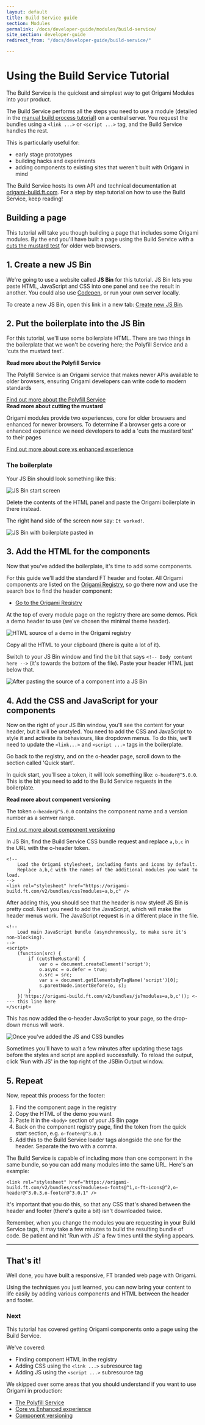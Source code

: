```yaml
---
layout: default
title: Build Service guide
section: Modules
permalink: /docs/developer-guide/modules/build-service/
site_section: developer-guide
redirect_from: "/docs/developer-guide/build-service/"

---
```


<h1>Using the Build Service <span class="o-labels o-labels--big">Tutorial</span></h1>

The Build Service is the quickest and simplest way to get Origami Modules into your product.

The Build Service performs all the steps you need to use a module (detailed in the [manual build process tutorial]({{site.baseurl}}/docs/developer-guide/modules/building-modules/)) on a central server. You request the bundles using a `<link ...>` or `<script ...>` tag, and the Build Service handles the rest.

This is particularly useful for:

- early stage prototypes
- building hacks and experiments
- adding components to existing sites that weren't built with Origami in mind

The Build Service hosts its own API and technical documentation at [origami-build.ft.com](https://origami-build.ft.com). For a step by step tutorial on how to use the Build Service, keep reading!


## Building a page

This tutorial will take you though building a page that includes some Origami modules. By the end you'll have built a page using the Build Service with a [cuts the mustard test]({{site.baseurl}}/docs/developer-guide/modules/core-vs-enhanced-experience/) for older web browsers.

## 1. Create a new JS Bin
We're going to use a website called **JS Bin** for this tutorial. JS Bin lets you paste HTML, JavaScript and CSS into one panel and see the result in another. You could also use [Codepen](http://codepen.io/pen/?editors=1000), or run your own server locally.

To create a new JS Bin, open this link in a new tab: [Create new JS Bin](https://jsbin.com/?html,output).

## 2. Put the boilerplate into the JS Bin
For this tutorial, we'll use some boilerplate HTML. There are two things in the boilerplate that we won't be covering here; the Polyfill Service and a 'cuts the mustard test'.

<aside class='read-more'>
<strong>Read more about the Polyfill Service</strong>
<p>The Polyfill Service is an Origami service that makes newer APIs available to older browsers, ensuring Origami developers can write code to modern standards</p>
<a class='o-buttons' href='{{site.baseurl}}/docs/developer-guide/modules/modules/using-the-polyfill-service/'>Find out more about the Polyfill Service</a>
</aside>

<aside class='read-more'>
<strong>Read more about cutting the mustard</strong>
<p>Origami modules provide two experiences, core for older browsers and enhanced for newer browsers. To determine if a browser gets a core or enhanced experience we need developers to add a 'cuts the mustard test' to their pages</p>
<a class='o-buttons' href='{{site.baseurl}}/docs/developer-guide/modules/core-vs-enhanced-experience/'>Find out more about core vs enhanced experience</a>
</aside>

### The boilerplate
<div class="o-techdocs-gist" data-repo="Financial-Times/ft-origami" data-branch="gh-pages" data-path="/examples/build-service-tutorial-boilerplate.html"></div>


Your JS Bin should look something like this:

![JS Bin start screen](/img/build-service-tutorial/js-bin-start-page.png)

Delete the contents of the HTML panel and paste the Origami boilerplate in there instead.

The right hand side of the screen now say: `It worked!`.

![JS Bin with boilerplate pasted in](/img/build-service-tutorial/js-bin-with-boilerplate.png)


## 3. Add the HTML for the components

Now that you've added the boilerplate, it's time to add some components.

For this guide we'll add the standard FT header and footer. All Origami components are listed on the [Origami Registry](http://registry.origami.ft.com), so go there now and use the search box to find the header component:

* [Go to the Origami Registry](http://registry.origami.ft.com)

At the top of every module page on the registry there are some demos. Pick a demo header to use (we've chosen the minimal theme header).

![HTML source of a demo in the Origami registry](/img/build-service-tutorial/registry-demo-html.png)

Copy all the HTML to your clipboard (there is quite a lot of it).

Switch to your JS Bin window and find the bit that says `<!-- Body content here -->` (it's towards the bottom of the file).  Paste your header HTML just below that.

![After pasting the source of a component into a JS Bin](/img/build-service-tutorial/jsbin-unstyled-component.png)

## 4. Add the CSS and JavaScript for your components

Now on the right of your JS Bin window, you'll see the content for your header, but it will be unstyled.  You need to add the CSS and JavaScript to style it and activate its behaviours, like dropdown menus. To do this, we'll need to update the `<link...>` and `<script ...>` tags in the boilerplate.

Go back to the registry, and on the o-header page, scroll down to the section called 'Quick start'.

In quick start, you'll see a token, it will look something like: `o-header@^5.0.0`. This is the bit you need to add to the Build Service requests in the boilerplate.

<aside class='read-more'>
<strong>Read more about component versioning</strong>
<p>The token <code>o-header@^5.0.0</code> contains the component name and a version number as a semver range.</p>
<a class='o-buttons' href='{{site.baseurl}}/docs/developer-guide/modules/module-versioning/'>Find out more about component versioning</a>
</aside>

In JS Bin, find the Build Service CSS bundle request and replace `a,b,c` in the URL with the o-header token.

```
<!--
	Load the Origami stylesheet, including fonts and icons by default.
	Replace a,b,c with the names of the additional modules you want to load.
-->
<link rel="stylesheet" href="https://origami-build.ft.com/v2/bundles/css?modules=a,b,c" />
```

After adding this, you should see that the header is now styled! JS Bin is pretty cool.
Next you need to add the JavaScript, which will make the header menus work. The JavaScript request is in a different place in the file.

```
<!--
	Load main JavaScript bundle (asynchronously, to make sure it's non-blocking).
-->
<script>
	(function(src) {
		if (cutsTheMustard) {
			var o = document.createElement('script');
			o.async = o.defer = true;
			o.src = src;
			var s = document.getElementsByTagName('script')[0];
			s.parentNode.insertBefore(o, s);
		}
	}('https://origami-build.ft.com/v2/bundles/js?modules=a,b,c')); <---- this line here
</script>
```
This has now added the o-header JavaScript to your page, so the drop-down menus will work.

![Once you've added the JS and CSS bundles](/img//build-service-tutorial/jsbin-styled-component.png)

<aside>Sometimes you'll have to wait a few minutes after updating these tags before the styles and script are applied successfully.  To reload the output, click 'Run with JS' in the top right of the JSBin Output window.</aside>


## 5. Repeat

Now, repeat this process for the footer:

1. Find the component page in the registry
1. Copy the HTML of the demo you want
1. Paste it in the `<body>` section of your JS Bin page
1. Back on the component registry page, find the token from the quick start section, e.g. `o-footer@^3.0.1`
1. Add this to the Build Service loader tags alongside the one for the header. Separate the two with a comma.

The Build Service is capable of including more than one component in the same bundle, so you can add many modules into the same URL.  Here's an example:

	<link rel="stylesheet" href="https://origami-build.ft.com/v2/bundles/css?modules=o-fonts@^1,o-ft-icons@^2,o-header@^3.0.3,o-footer@^3.0.1" />

It's important that you do this, so that any CSS that's shared between the header and footer (there's quite a bit) isn't downloaded twice.

<aside>Remember, when you change the modules you are requesting in your Build Service tags, it may take a few minutes to build the resulting bundle of code.  Be patient and hit 'Run with JS' a few times until the styling appears.</aside>


----

## That's it!

Well done, you have built a responsive, FT branded web page with Origami.

Using the techniques you just learned, you can now bring your content to life easily by adding various components and HTML between the header and footer.

### Next

This tutorial has covered getting Origami components onto a page using the Build Service.

We've covered:

- Finding component HTML in the registry
- Adding CSS using the `<link ...>` subresource tag
- Adding JS using the `<script ...>` subresource tag

We skipped over some areas that you should understand if you want to use Origami in production:

- [The Polyfill Service](/docs/developer-guide/modules/using-the-polyfill-service/)
- [Core vs Enhanced experience](/docs/developer-guide/modules/cuts-the-mustard/)
- [Component versioning](/docs/developer-guide/modules/component-versioning/)
